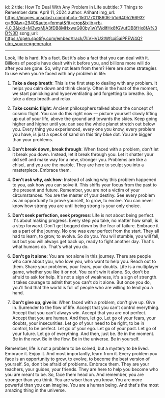 id: 2
title: How To Deal With Any Problem in Life
subtitle: 7 Things to Remember
date: April 11, 2024
author: Arihant
img_url: https://images.unsplash.com/photo-1501770118606-b1d640526693?q=80&w=2940&auto=format&fit=crop&ixlib=rb-4.0.3&ixid=M3wxMjA3fDB8MHxwaG90by1wYWdlfHx8fGVufDB8fHx8fA%3D%3D
song_url: https://open.spotify.com/embed/track/7LVHVU3tWfcxj5aiPFEW4Q?utm_source=generator

---

Look, life is hard. It's a fact. But it's also a fact that you can deal with it. Billions of people have dealt with it before you, and billions more will do after you are gone. So, why not learn from them? Here are some strategies to use when you're faced with any problem in life:

1. **Take a deep breath**: This is the first step to dealing with any problem. It helps you calm down and think clearly. Often in the heat of the moment, we start panicking and hyperventilating and forgetting to breathe. So, take a deep breath and relax.

2. **Take cosmic flight**: Ancient philosophers talked about the concept of cosmic flight. You can do this right now — picture yourself slowly lifting up out of your life, above the ground and towards the skies. Keep going higher and higher until you can see the whole planet stretch out below you. Every thing you experienced, every one you know, every problem you have, is just a speck of sand on this tiny blue dot. You are bigger than your problems.

3. **Don't break down, break through**: When faced with a problem, don't let it break you down. Instead, let it break through you. Let it shatter your old self and make way for a new, stronger you. Problems are like a chisel, and you are the marble. They are here to sculpt you into a masterpiece. Embrace them.

4. **Don't ask why, ask how**: Instead of asking why this problem happened to you, ask how you can solve it. This shifts your focus from the past to the present and future. Remember, you are not a victim of your circumstances. You are the master of your destiny. See every problem as an opportunity to prove yourself, to grow, to evolve. You can never know how strong you are until being strong is your only choice.

5. **Don't seek perfection, seek progress**: Life is not about being perfect. It's about making progress. Every step you take, no matter how small, is a step forward. Don't get bogged down by the fear of failure. Embrace it as a part of the journey. No one was ever perfect from the start. They all had to learn, to grow, to evolve. So do you. You will stumble, you will fall, but but you will always get back up, ready to fight another day. That's what humans do. That's what you do.

6. **Don't go it alone**: You are not alone in this journey. There are people who care about you, who love you, who want to help you. Reach out to them. Share your problems, your fears, your doubts. Life is a multiplayer game, whether you like it or not. You can't win it alone. So, don't be afraid to ask for help. It's not a sign of weakness, it's a sign of strength. It takes courage to admit that you can't do it alone. But once you do, you'll find that the world is full of people who are willing to lend you a hand.

7. **Don't give up, give in**: When faced with a problem, don't give up. Give in. Surrender to the flow of life. Accept that you can't control everything. Accept that you can't always win. Accept that you are not perfect. Accept that you are human. And then, let go. Let go of your fears, your doubts, your insecurities. Let go of your need to be right, to be in control, to be perfect. Let go of your ego. Let go of your past. Let go of your future. Let go of everything. And then, just be. Be in the moment. Be in the now. Be in the flow. Be in the universe. Be in yourself.

Remember, life is not a problem to be solved, but a mystery to be lived. Embrace it. Enjoy it. And most importantly, learn from it. Every problem you face is an opportunity to grow, to evolve, to become the best version of yourself. So, don't be afraid of problems. Embrace them. They are your teachers, your guides, your friends. They are here to help you become who you are meant to be. So, face them head on. And remember, you are stronger than you think. You are wiser than you know. You are more powerful than you can imagine. You are a human being. And that's the most amazing thing in the universe.